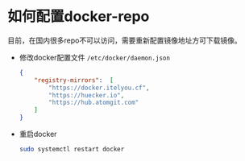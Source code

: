 # 如何配置docker-repo

目前，在国内很多repo不可以访问，需要重新配置镜像地址方可下载镜像。

* 修改docker配置文件 `/etc/docker/daemon.json`
    ```json
    {
        "registry-mirrors":  [
            "https://docker.itelyou.cf",
            "https://huecker.io",
            "https://hub.atomgit.com"
        ]
    }
    ```
* 重启docker
    ```bash
    sudo systemctl restart docker
    ```
